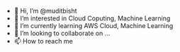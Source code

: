 - 👋 Hi, I’m @muditbisht
- 👀 I’m interested in Cloud Coputing, Machine Learning
- 🌱 I’m currently learning AWS Cloud, Machine Learning
- 💞️ I’m looking to collaborate on ...
- 📫 How to reach me 

<!---
MuditBisht/MuditBisht is a ✨ special ✨ repository because its `README.md` (this file) appears on your GitHub profile.
You can click the Preview link to take a look at your changes.
--->

